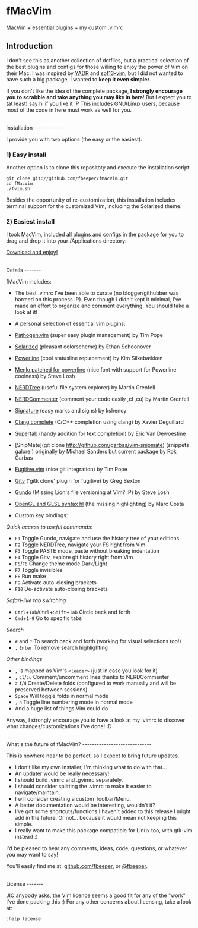fMacVim 
=======

[MacVim](https://github.com/b4winckler/macvim) + essential plugins + my custom
.vimrc


Introduction 
------------

I don't see this as another collection of dotfiles, but a practical selection 
of the best plugins and configs for those willing to enjoy the power of Vim on
their Mac. I was inspired by [YADR](https://github.com/skwp/dotfiles) and
[spf13-vim](https://github.com/spf13/spf13-vim), but I did not wanted to have
such a big package, I wanted to **keep it even simpler**. 

If you don't like the idea of the complete package, **I strongly encourage you 
to scrabble and take anything you may like in here**! But I expect you to (at 
least) say hi if you like it :P This includes GNU/Linux users, because most of 
the code in here must work as well for you.


<br />
Installation
------------

I provide you with two options (the easy or the easiest):

### 1) Easy install

Another option is to clone this repositoty and execute the installation script:

	git clone git://github.com/fbeeper/fMacVim.git 
	cd fMacVim 
	./fvim.sh

Besides the opportunity of re-customization, this installation includes terminal
support for the customized Vim, including the Solarized theme.

### 2) Easiest install

I took [MacVim](https://github.com/b4winckler/macvim), included all plugins and
configs in the package for you to drag and drop it into your /Applications 
directory:

[Download and enjoy!](https://www.dropbox.com/s/258ayi5tmkddypb/fMacVim.dmg)

<br /> 
Details  
-------

fMacVim includes:

* The best .vimrc I've been able to curate (no blogger/githubber was harmed on
  this process :P). Even though I didn't kept it minimal, I've made an effort
  to organize and comment everything. You should take a look at it!

* A personal selection of essential vim plugins:

 * [Pathogen.vim](http://github.com/tpope/vim-pathogen) (super easy plugin
   management) by Tim Pope

 * [Solarized](http://github.com/altercation/vim-colors-solarized) (pleasant
   colorscheme) by Ethan Schoonover

 * [Powerline](http://github.com/Lokaltog/vim-powerline) (cool statusline
   replacement) by Kim Silkebækken

 * [Menlo patched for powerline](http://gist.github.com/1627888) (nice font
   with support for Powerline coolness) by Steve Losh

 * [NERDTree](https://github.com/scrooloose/nerdtree) (useful file system
   explorer) by Martin Grenfell

 * [NERDCommenter](http://github.com/scrooloose/nerdcommenter) (comment your
   code easily ,cl ,cu) by Martin Grenfell

 * [Signature](http://github.com/kshenoy/vim-signature) (easy marks and signs)
   by kshenoy

 * [Clang complete](http://github.com/Rip-Rip/clang_complete) (C/C++ completion
   using clang) by Xavier Deguillard

 * [Supertab](http://github.com/ervandew/supertab) (handy addition for text
   completion) by Eric Van Dewoestine

 * [SnipMate](git clone http://github.com/garbas/vim-snipmate) (snippets
   galore!) originally by Michael Sanders but current package by Rok Garbas

 * [Fugitive.vim](http://github.com/tpope/vim-fugitive) (nice git integration)
   by Tim Pope

 * [Gitv](http://github.com/gregsexton/gitv) ('gitk clone' plugin for fugitive)
   by Greg Sexton

 * [Gundo](http://github.com/sjl/gundo.vim) (Missing Lion's file
   versioning at Vim? :P) by Steve Losh

 * [OpenGL and GLSL syntax hl](http://github.com/beyondmarc) (the missing
   highlighting) by Marc Costa


* Custom key bindings:

 *Quick access to useful commands:*

 * ``F1`` Toggle Gundo, navigate and use the history tree of your editions
 * ``F2`` Toggle NERDTree, navigate your FS right from Vim
 * ``F3`` Toggle PASTE mode, paste without breaking indentation 
 * ``F4`` Toggle Gitv, explore git history right from Vim 
 * ``F5``/``F6`` Change theme mode Dark/Light
 * ``F7`` Toggle invisibles
 * ``F8`` Run make
 * ``F9`` Activate auto-closing brackets
 * ``F10`` De-activate auto-closing brackets

 *Safari-like tab switching*

 * ``Ctrl``+``Tab``/``Ctrl``+``Shift``+``Tab`` Circle back and forth
 * ``Cmd``+``1-9`` Go to specific tabs

 *Search*

 * ``#`` and ``*`` To search back and forth (working for visual selections
   too!)
 * ``,`` ``Enter`` To remove search highlighting

 *Other bindings*

 * ``,`` is mapped as Vim's ``<leader>`` (just in case you look for it)
 * ``,`` ``cl``/``cu`` Comment/uncomment lines thanks to NERDCommenter
 * ``z`` ``f``/``d`` Create/Delete folds (configured to work manually and will
   be preserved between sessions)
 * ``Space`` Will toggle folds in normal mode
 * ``,`` ``n`` Toggle line numbering mode in normal mode
 * And a huge list of things Vim could do


Anyway, I strongly encourage you to have a look at my .vimrc to discover what
changes/customizations I've done! :D

<br />
What's the future of fMacVim?
-----------------------------

This is nowhere near to be perfect, so I expect to bring future updates.

* I don't like my own installer, I'm thinking what to do with that...
* An updater would be really necessary!
* I should build .vimrc and .gvimrc separately.
* I should consider splitting the .vimrc to make it easier to navigate/maintain.
* I will consider creating a custom Toolbar/Menu.
* A better documentation would be interesting, wouldn't it?
* I've got some shortcuts/functions I haven't added to this release I might add
  in the future. Or not... because it would mean not keeping this simple.
* I really want to make this package compatible for Linux too, with gtk-vim 
  instead :)

I'd be pleased to hear any comments, ideas, code, questions, or whatever you may
want to say!

You'll easily find me at: [github.com/fbeeper](https://github.com/fbeeper), or
[@fbeeper](http://twitter.com/fbeeper).

<br /> 
License 
------- 

JIC anybody asks, the Vim licence seems a good fit for any of the "work" I've
done packing this ;) For any other concerns about licensing, take a look at:

	:help license

